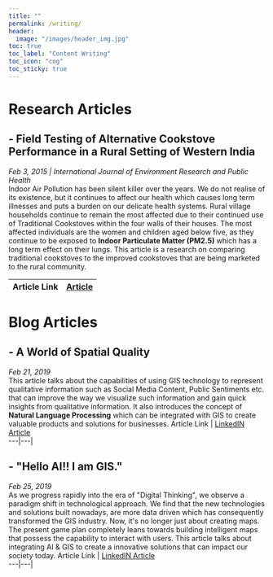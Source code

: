 ```yaml
---
title: ""
permalink: /writing/
header:
  image: "/images/header_img.jpg"
toc: true
toc_label: "Content Writing"
toc_icon: "cog"
toc_sticky: true
---
```

# Research Articles 
## - **Field Testing of Alternative Cookstove Performance in a Rural Setting of Western India** 
*Feb 3, 2015 | International Journal of Environment Research and Public Health* <br>
Indoor Air Pollution has been silent killer over the years. We do not realise of its existence, but it continues to affect our health which causes long term illnesses and puts a burden on our delicate health systems. Rural village households continue to remain the most affected due to their continued use of Traditional Cookstoves within the four walls of their houses. The most affected individuals are the women and children aged below five, as they continue to be exposed to **Indoor Particulate Matter (PM2.5)** which has a long term effect on their lungs. This article is a research on comparing traditional cookstoves to the improved cookstoves that are being marketed to the rural community.<br> 

 Article Link | [Article](https://pubmed.ncbi.nlm.nih.gov/25654775/)  
 ---|---|  
 
 
 
 
# Blog Articles 
## - **A World of Spatial Quality** 
*Feb 21, 2019* <br>
This article talks about the capabilities of using GIS technology to represent qualitative information such as Social Media Content, Public Sentiments etc. that can improve the way we visualize such information and gain quick insights from qualitative information. It also introduces the concept of **Natural Language Processing** which can be integrated with GIS to create valuable products and solutions for businesses.
Article Link | [LinkedIN Article](https://www.linkedin.com/pulse/world-spatial-quality-veena-muralidharan/)  
---|---|  

 
## - **"Hello AI!! I am GIS."**
*Feb 25, 2019* <br>
As we progress rapidly into the era of "Digital Thinking", we observe a paradigm shift in technological approach. We find that the new technologies and solutions built nowadays, are more data driven which has consequently transformed the GIS industry. Now, it's no longer just about creating maps. The present game plan completely leans towards building intelligent maps that possess the capability to interact with users. This article talks about integrating AI & GIS to create a innovative solutions that can impact our society today.
Article Link | [LinkedIN Article](https://www.linkedin.com/pulse/hello-ai-i-am-gis-veena-muralidharan/)   
---|---|  
